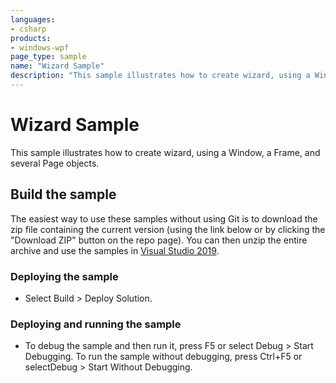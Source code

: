 ```yaml
---
languages:
- csharp
products:
- windows-wpf
page_type: sample
name: "Wizard Sample"        
description: "This sample illustrates how to create wizard, using a Window, a Frame, and several Page objects."
---
```

# Wizard Sample
This sample illustrates how to create wizard, using a Window, a Frame, and several Page objects.

## Build the sample
The easiest way to use these samples without using Git is to download the zip file containing the current version (using the link below or by clicking the "Download ZIP" button on the repo page). You can then unzip the entire archive and use the samples in [Visual Studio 2019](https://www.visualstudio.com/wpf-vs).

### Deploying the sample
- Select Build > Deploy Solution. 

### Deploying and running the sample
- To debug the sample and then run it, press F5 or select Debug >  Start Debugging. To run the sample without debugging, press Ctrl+F5 or selectDebug > Start Without Debugging. 


